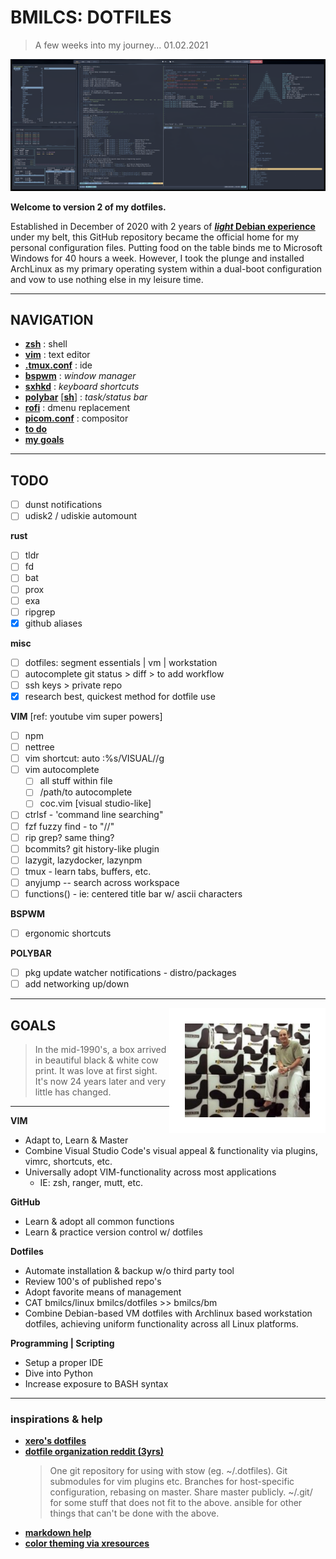 # BMILCS: DOTFILES
> A few weeks into my journey... 01.02.2021

![desktop](img/rice.png)
 
**Welcome to version 2 of my dotfiles.** 

Established in December of 2020 with 2 years of [***light* Debian experience**](https://github.com/bmilcs/linux) under my belt, this GitHub repository became the official home for my personal configuration files. Putting food on the table binds me to Microsoft Windows for 40 hours a week. However, I took the plunge and installed ArchLinux as my primary operating system within a dual-boot configuration and vow to use nothing else in my leisure time. 

---

## **NAVIGATION**
- [**zsh**](/zsh/.zsh) : shell
- [**vim**](/vim/.vim) : text editor
- [**.tmux.conf**](/tmux/.tmux.conf) : ide 
- [**bspwm**](/bspwm/.config/bspwm/bspwmrc) :  *window manager*
- [**sxhkd**](/sxhkd/.config/sxhkd/sxhkdrc) : *keyboard shortcuts*
- [**polybar**](/polybar/.config/polybar/bspwm.conf) [[**sh**]](/polybar/.config/polybar/bspwm.sh) : *task/status bar*
- [**rofi**](/rofi/.config/rofi/config.rasi) : dmenu replacement
- [**picom.conf**](/picom/.config/picom/config) : compositor
- [**to do**](#todo)
- [**my goals**](#goals)
---

<a name="todo"/>

## TODO

- [ ] dunst notifications
- [ ] udisk2 / udiskie automount

**rust**

- [ ] tldr
- [ ] fd
- [ ] bat
- [ ] prox
- [ ] exa
- [ ] ripgrep
- [x] github aliases

**misc**
- [ ] dotfiles: segment essentials | vm | workstation
- [ ] autocomplete git status > diff > to add workflow
- [ ] ssh keys > private repo
- [x] research best, quickest method for dotfile use

**VIM** [ref: youtube vim super powers]
- [ ] npm
- [ ] nettree
- [ ] vim shortcut: auto :%s/VISUAL//g
- [ ] vim autocomplete
    - [ ]  all stuff within file 
    - [ ]  /path/to autocomplete
    - [ ] coc.vim [visual studio-like]
- [ ] ctrlsf - 'command line searching"
- [ ] fzf fuzzy find - to "//"
- [ ] rip grep? same thing?
- [ ] bcommits? git history-like plugin
- [ ] lazygit, lazydocker, lazynpm
- [ ] tmux - learn tabs, buffers, etc.
- [ ] anyjump -- search across workspace
- [ ] functions() - ie: centered title bar w/ ascii characters

**BSPWM**
  - [ ] ergonomic shortcuts

**POLYBAR**
  - [ ] pkg update watcher notifications - distro/packages
  - [ ] add networking up/down

---

<a name="goals"/>
<img align="right" src="img/gw.jpeg" width=200 style="border: 25px solid white">

## GOALS

> In the mid-1990's, a box arrived in beautiful black & white cow print. It was love at first sight. It's now 24 years later and very little has changed. 

---

**VIM**
- Adapt to, Learn & Master 
- Combine Visual Studio Code's visual appeal & functionality via plugins, vimrc, shortcuts, etc.
- Universally adopt VIM-functionality across most applications
  - IE: zsh, ranger, mutt, etc.

**GitHub**
 - Learn & adopt all common functions
 - Learn & practice version control w/ dotfiles

 **Dotfiles**
 - Automate installation & backup w/o third party tool
 - Review 100's of published repo's
 - Adopt favorite means of management
 - CAT bmilcs/linux bmilcs/dotfiles >> bmilcs/bm
  - Combine Debian-based VM dotfiles with Archlinux based workstation dotfiles, achieving uniform functionality across all Linux platforms.

**Programming | Scripting**
 - Setup a proper IDE 
 - Dive into Python
 - Increase exposure to BASH syntax

---

### inspirations & help

- [**xero's dotfiles**](https://github.com/xero/dotfiles)
- [**dotfile organization reddit (3yrs)**](https://www.reddit.com/r/linux/comments/61dbym/managing_dotfiles_a_survey/) 
  > One git repository for using with stow (eg. ~/.dotfiles). Git submodules for vim plugins etc. Branches for host-specific configuration, rebasing on master. Share master publicly.
  > ~/.git/ for some stuff that does not fit to the above.
  > ansible for other things that can't be done with the above.
- [**markdown help**](https://guides.github.com/features/mastering-markdown/)
- [**color theming via xresources**](https://www.reddit.com/r/unixporn/comments/8giij5/guide_defining_program_colors_through_xresources/)

